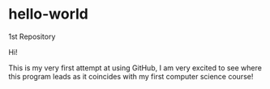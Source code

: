 # hello-world
1st Repository

Hi!

This is my very first attempt at using GitHub, I am very excited to see where this program leads as it coincides with my first computer science course!
